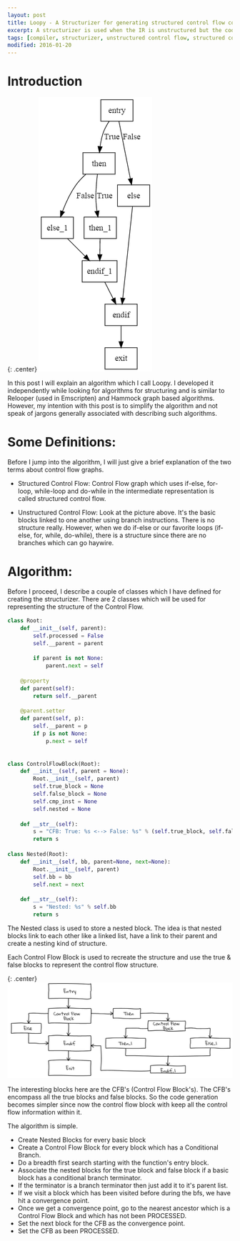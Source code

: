 ```yaml
---
layout: post
title: Loopy - A Structurizer for generating structured control flow code.
excerpt: A structurizer is used when the IR is unstructured but the code to be generated needs to be structured. A structured control flow represents idioms which are generally present in higher-level languages such as if-else, for-loop, while-loop, do-while etc.
tags: [compiler, structurizer, unstructured control flow, structured control flow, cfg]
modified: 2016-01-20
---
```


# Introduction

{: .center}
![Nested If Else Block](/img/blog/spiderjit/nested_if_cfg.png "Nested If-else CFG")

In this post I will explain an algorithm which I call Loopy. I developed it independently while looking for algorithms for structuring and is similar to Relooper (used in Emscripten) and Hammock graph based algorithms. However, my intention with this post is to simplify the algorithm and not speak of jargons generally associated with describing such algorithms.

# Some Definitions:

Before I jump into the algorithm, I will just give a brief explanation of the two terms about control flow graphs.

- Structured Control Flow: Control Flow graph which uses if-else, for-loop, while-loop and do-while in the intermediate representation is called structured control flow.

- Unstructured Control Flow: Look at the picture above. It's the basic blocks linked to one another using branch instructions. There is no structure really. However, when we do if-else or our favorite loops (if-else, for, while, do-while), there is a structure since there are no branches which can go haywire.

# Algorithm:

Before I proceed, I describe a couple of classes which I have defined for creating the structurizer. There are 2 classes which will be used for representing the structure of the Control Flow.

~~~python
class Root:
    def __init__(self, parent):
        self.processed = False
        self.__parent = parent

        if parent is not None:
            parent.next = self

    @property
    def parent(self):
        return self.__parent

    @parent.setter
    def parent(self, p):
        self.__parent = p
        if p is not None:
            p.next = self


class ControlFlowBlock(Root):
    def __init__(self, parent = None):
        Root.__init__(self, parent)
        self.true_block = None
        self.false_block = None
        self.cmp_inst = None
        self.nested = None

    def __str__(self):
        s = "CFB: True: %s <--> False: %s" % (self.true_block, self.false_block)
        return s

class Nested(Root):
    def __init__(self, bb, parent=None, next=None):
        Root.__init__(self, parent)
        self.bb = bb
        self.next = next

    def __str__(self):
        s = "Nested: %s" % self.bb
        return s
~~~

The Nested class is used to store a nested block. The idea is that nested blocks link to each other like a linked list, have a link to their parent and create a nesting kind of structure.

Each Control Flow Block is used to recreate the structure and use the true & false blocks to represent the control flow structure.

{: .center}
![Nested If Else Structurized diagram](/img/blog/spiderjit/nested_if_structurizer.png "Nested If Structurized")

The interesting blocks here are the CFB's (Control Flow Block's). The CFB's encompass all the true blocks and false blocks. So the code generation becomes simpler since now the control flow block with keep all the control flow information within it.

The algorithm is simple.

- Create Nested Blocks for every basic block
- Create a Control Flow Block for every block which has a Conditional Branch.
- Do a breadth first search starting with the function's entry block.
- Associate the nested blocks for the true block and false block if a basic block has a conditional branch terminator.
- If the terminator is a branch terminator then just add it to it's parent list.
- If we visit a block which has been visited before during the bfs, we have hit a convergence point.
- Once we get a convergence point, go to the nearest ancestor which is a Control Flow Block and which has not been PROCESSED.
- Set the next block for the CFB as the convergence point.
- Set the CFB as been PROCESSED.
